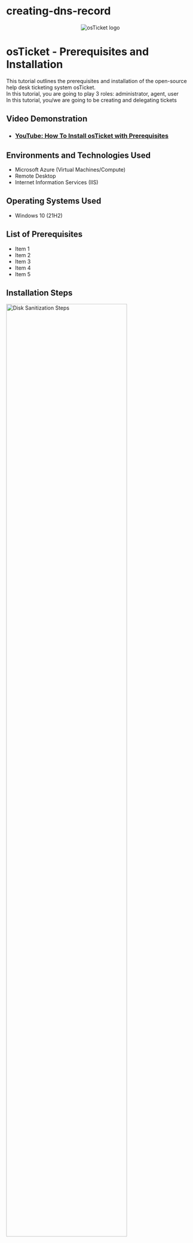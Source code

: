 # creating-dns-record

<p align="center">
<img src="https://i.imgur.com/Clzj7Xs.png" alt="osTicket logo"/>
</p>

<h1>osTicket - Prerequisites and Installation</h1>
This tutorial outlines the prerequisites and installation of the open-source help desk ticketing system osTicket.<br />
In this tutorial, you are going to play 3 roles:  administrator, agent, user <br>
In this tutorial, you/we are going to be creating and delegating tickets <br>

<h2>Video Demonstration</h2>

- ### [YouTube: How To Install osTicket with Prerequisites](https://www.youtube.com)

<h2>Environments and Technologies Used</h2>

- Microsoft Azure (Virtual Machines/Compute)
- Remote Desktop
- Internet Information Services (IIS)

<h2>Operating Systems Used </h2>

- Windows 10</b> (21H2)

<h2>List of Prerequisites</h2>

- Item 1
- Item 2
- Item 3
- Item 4
- Item 5

<h2>Installation Steps</h2>

<p>
<img src="https://i.imgur.com/DJmEXEB.png" height="80%" width="80%" alt="Disk Sanitization Steps"/> <br>
</p>
<p>
<strong> A-Record Exercise </strong><br>
  <em>Basically, log into Client-1 <br>
    ping "mainframe" <br>
    nslookup "mainframe" <br>
    (Both are going to fail because there is no DNS record) <br>
    So, log into DC-1 with your domain admin account (mydomain.com\jane_admin) and create a DNS A-record for "mainframe" <br>
    Have the DNS A-record point to DC-1’s Private IP address <br>
    Log back into Client-1 and ping "mainframe" again. It should work this time. </em>
  
<strong>Simplified Version:</strong><br>
<strong>Log into DC-1 </strong><br>
<strong>Create a DNS A-record for "mainframe"</strong><br>
1. On the Server Manager page, look for Tools (top right hand corner, to the right of the flag), and then click DNS <br>
  <br>
<img width="959" alt="Capture - Tools + DNS" src="https://github.com/jaysixco/creating-dns-record/assets/160427311/c60fa30d-a54a-45f6-8830-1f6f7f2e1f3b">
  <br>
&nbsp; 2. Click "DC-1" in the sidebar > <br>
&nbsp; 3. Click "Forward Looking Zone" in the sidebar > <br>
&nbsp; 4. Click "mydomain.com" in the sidebar > <br>
&nbsp; 5. Right click the white space > <br>
&nbsp; 6. Click New Host (A) > <br>
&nbsp; 7. Type mainframe > <br>
&nbsp; 8. Type whatever IP address you want (ex: cmd > ipconfig > private IP address) ><br> 
&nbsp; 9. Click Add Host (don't have to click any of the checkboxes above) > <br>
&nbsp; 10. Click Done <br>

<strong> Ping the mainframe to see if it works </strong><br>
1. Log in to Client-1 <br>
2. Type "cmd" in search bar (see screenshot) <br>
3. Then ping "mainframe". If it works, you should the word "Reply" repeatedly, like this: //insert screenshot below, red rectangle box around word(s) "Reply"

<strong> Local DNS Cache Exercise </strong><br>
<em> What is going on here? <br>
Basically, if you change the mainframe's record address, when you ping it, it will still show the old record address until you flush the DNS cache. <br>
<strong>To see for yourself </strong>: 
</em>

<strong> Log in to DC-1 and change mainframe’s record address to 8.8.8.8 </strong><br> 
1. Log in to DC-1 <br>
2. Forward looking zone <br>
3. mydomain.com <br>
4. Right click mainframe <br>
5. Properties <br>
6. Type 8.8.8.8 in IP address box <br>
7. Click "Apply" <br>
8. Click "Ok" <br>
  <em> insert screenshots sonewhere in above steps </em>
  
<strong> Go back to Client-1 and ping “mainframe” again </strong>. 
1. Observe that it still pings the old address (you'll recieve replies from the old IP address) (see screenshot)<br>

<strong> Observe the local dns cache </strong>.
1. In the command prompt, type "ipconfig /displaydns". It will show that A (Host) Record is still the old address. </strong> (see screenshot)<br>

<strong> Flush the DNS cache </strong>
1. Run cmd as an administrator. Type "cmd" in the start menu search box, right click "Command Prompt", and click "Run as an administrator" (see screenshot) <br>
2. Type "ipconfig /flushdns" then type "ping mainframe” again.  The new record address should show up </strong> (see screenshot)<br>

<strong> CNAME Record Exercise </strong><br>
<em> What is going on here? <br></em>

<strong> Go back to DC-1 and create a CNAME record that points the host "search" to "google.com"</strong><br>
1. Open the DNS manager. In the Server page, look for Tools (top right hand corner, to the right of the flag), and then click DNS (see screenshot, copy and paste it from line 52)
2. Right click any white section of the screen, then click "New Alias (CNAME)" ><br>
<img width="565" alt="Capture - New Alias (CName)" src="https://github.com/jaysixco/creating-dns-record/assets/160427311/46d6ecb9-e0b7-47cb-904f-9c2801ac33d1">
<br>
3. Type "search" in the first box and "www.google.com" in the second box <br>
<img width="300" alt="Capture - search + google" src="https://github.com/jaysixco/creating-dns-record/assets/160427311/77628443-22e4-4616-a93e-ec581dc1230c"><br>
4. Leave the box unchecked and Click "Ok" (see screenshot) <br>
<br>
<strong> Switch to Client-1 </strong><br>
1. Open up the command prompt. Type "ping search” then hit enter. Type "nslookup search” then hit enter. <br>
2. If you did everything correctly you should see: </strong><br>
<img width="354" alt="Capture - ping + nslookup" src="https://github.com/jaysixco/creating-dns-record/assets/160427311/3e623d41-fa39-45d4-8f65-87ec24e9a23e"><br>
<br>
<strong>NOTE:</strong> if above steps don't work, try flushing the cache (type "ipconfig /flushdns") and then try step 1 again. <br>
<br>
<strong> Finish </strong>

<p>
  Accurate and can follow along. Fix formatting.
</p>
